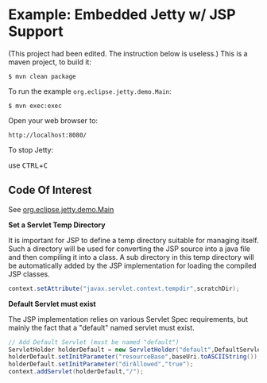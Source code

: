 Example: Embedded Jetty w/ JSP Support
======================================

(This project had been edited. The instruction below is useless.)
This is a maven project, to build it:

    $ mvn clean package

To run the example `org.eclipse.jetty.demo.Main`:

    $ mvn exec:exec

Open your web browser to:

    http://localhost:8080/  

To stop Jetty:

  use <kbd>CTRL</kbd>+<kbd>C</kbd>


Code Of Interest
----------------

See [org.eclipse.jetty.demo.Main](src/main/java/org/eclipse/jetty/demo/Main.java)

**Set a Servlet Temp Directory**

It is important for JSP to define a temp directory suitable for managing itself.
Such a directory will be used for converting the JSP source into a java file and
then compiling it into a class.  A sub directory in this temp directory will be
automatically added by the JSP implementation for loading the compiled JSP classes.

```java
context.setAttribute("javax.servlet.context.tempdir",scratchDir);
```

**Default Servlet must exist**

The JSP implementation relies on various Servlet Spec requirements,
but mainly the fact that a "default" named servlet must exist.

```java
// Add Default Servlet (must be named "default")
ServletHolder holderDefault = new ServletHolder("default",DefaultServlet.class);
holderDefault.setInitParameter("resourceBase",baseUri.toASCIIString());
holderDefault.setInitParameter("dirAllowed","true");
context.addServlet(holderDefault,"/");
```

